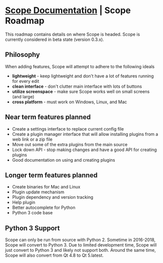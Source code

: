 # [Scope Documentation](index.md) |  Scope Roadmap
This roadmap contains details on where Scope is headed.  Scope is currently considered in beta state (version 0.3.x).

## Philosophy
When adding features, Scope will attempt to adhere to the following ideals
- **lightweight** - keep lightweight and don't have a lot of features running for every edit
- **clean interface** - don't clutter main interface with lots of buttons
- **utilize screenspace** - make sure Scope works well on small screens (and large)
- **cross platform** - must work on Windows, Linux, and Mac

## Near term features planned
- Create a settings interface to replace current config file
- Create a plugin manager interface that will allow installing plugins from a web link or a zip file
- Move out some of the extra plugins from the main source
- Lock down API - stop making changes and have a good API for creating plugins
- Good documentation on using and creating plugins

## Longer term features planned
- Create binaries for Mac and Linux
- Plugin update mechanism
- Plugin dependency and version tracking
- Help plugin
- Better autocomplete for Python
- Python 3 code base

## Python 3 Support
Scope can only be run from source with Python 2.  Sometime in 2016-2018, Scope will convert to Python 3.  Due to limited development time, Scope will just convert to Python 3 and likely not support both.  Around the same time, Scope will also convert from Qt 4.8 to Qt 5.latest.